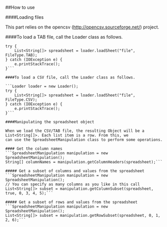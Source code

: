 ##How to use

####Loading files

This part relies on the opencsv (http://opencsv.sourceforge.net/) project.

####To load a TAB file, call the Loader class as follows.

```Loader loader = new Loader();
try {
    List<String[]> spreadsheet = loader.loadSheet("file", FileType.TAB);
} catch (IOException e) {
    e.printStackTrace();
}```

####To load a CSV file, call the Loader class as follows.

```Loader loader = new Loader();
try {
    List<String[]> spreadsheet = loader.loadSheet("file", FileType.CSV);
} catch (IOException e) {
    e.printStackTrace();
}```

####Manipulating the spreadsheet object

When we load the CSV/TAB file, the resulting Object will be a List<String[]>. Each list item is a row. From this, we
can use the SpreadsheetManipulation class to perform some operations.

#### Get the column names
```SpreadsheetManipulation manipulation = new SpreadsheetManipulation();
String[] columnNames = manipulation.getColumnHeaders(spreadsheet);```

##### Get a subset of columns and values from the spreadsheet
```SpreadsheetManipulation manipulation = new SpreadsheetManipulation();
// You can specify as many columns as you like in this call
List<String[]> subset = manipulation.getColumnSubset(spreadsheet, true, 0, 3, 4, 5);```

##### Get a subset of rows and values from the spreadsheet
```SpreadsheetManipulation manipulation = new SpreadsheetManipulation();
List<String[]> subset = manipulation.getRowSubset(spreadsheet, 0, 1, 2, 6);```



